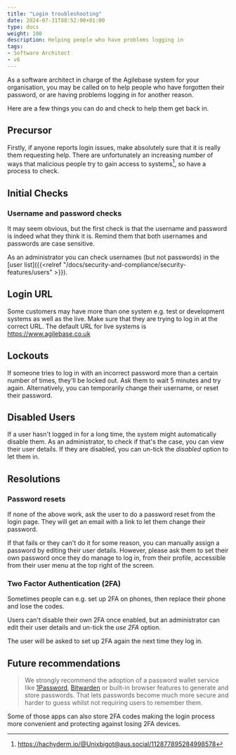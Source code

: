 ```yaml
---
title: "Login troubleshooting"
date: 2024-07-31T08:52:00+01:00
type: docs
weight: 100
description: Helping people who have problems logging in
tags:
- Software Architect
- v6
---
```

As a software architect in charge of the Agilebase system for your organisation, 
you may be called on to help people who have forgotten their password, or are having problems logging in for another reason.

Here are a few things you can do and check to help them get back in.

## Precursor
Firstly, if anyone reports login issues, make absolutely sure that it is really them requesting help. There are unfortunately an increasing number of ways that malicious people try to gain access to systems[^1], so have a process to check.
[^1]: https://hachyderm.io/@Unixbigot@aus.social/112877895284998578

## Initial Checks
### Username and password checks
It may seem obvious, but the first check is that the username and password is indeed what they think it is. Remind them that both usernames and passwords are case sensitive.

As an administrator you can check usernames (but not passwords) in the [user list]({{<relref "/docs/security-and-compliance/security-features/users" >}}).

## Login URL
Some customers may have more than one system e.g. test or development systems as well as the live. Make sure that they are trying to log in at the correct URL. The default URL for live systems is https://www.agilebase.co.uk

## Lockouts
If someone tries to log in with an incorrect password more than a certain number of times, they'll be locked out. Ask them to wait 5 minutes and try again.
Alternatively, you can temporarily change their username, or reset their password.

## Disabled Users
If a user hasn't logged in for a long time, the system might automatically disable them.
As an administrator, to check if that's the case, you can view their user details. If they are disabled, you can un-tick the _disabled_ option to let them in.

## Resolutions
### Password resets
If none of the above work, ask the user to do a password reset from the login page. They will get an email with a link to let them change their password.

If that fails or they can't do it for some reason, you can manually assign a password by editing their user details. However, please ask them to set their own password once they do manage to log in, from their profile, accessible from their user menu at the top right of the screen.

### Two Factor Authentication (2FA)
Sometimes people can e.g. set up 2FA on phones, then replace their phone and lose the codes.

Users can't disable their own 2FA once enabled, but an administrator can edit their user details and un-tick the _use 2FA_ option.

The user will be asked to set up 2FA again the next time they log in.

## Future recommendations
> We strongly recommend the adoption of a password wallet service like [1Password](https://1password.com/), [Bitwarden](https://bitwarden.com) or built-in browser features to generate and store passwords. That lets passwords become much more secure and harder to guess whilst not requiring users to remember them.

Some of those apps can also store 2FA codes making the login process more convenient and protecting against losing 2FA devices.